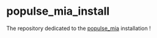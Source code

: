 # populse_mia_install

The repository dedicated to the [populse_mia](https://github.com/populse/populse_mia) installation !
